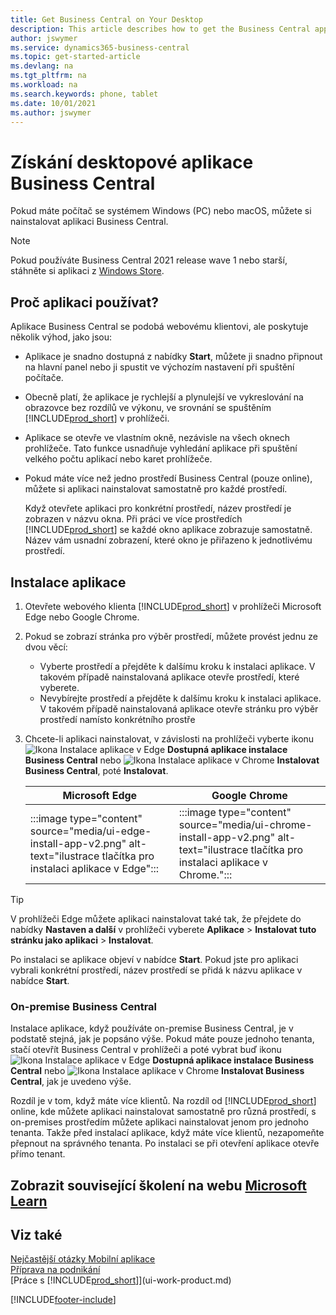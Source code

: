 ```yaml
---
title: Get Business Central on Your Desktop
description: This article describes how to get the Business Central app on a Windows or MACiOS desktop.
author: jswymer
ms.service: dynamics365-business-central
ms.topic: get-started-article
ms.devlang: na
ms.tgt_pltfrm: na
ms.workload: na
ms.search.keywords: phone, tablet
ms.date: 10/01/2021
ms.author: jswymer
---
```

# Získání desktopové aplikace Business Central

Pokud máte počítač se systémem Windows (PC) nebo macOS, můžete si nainstalovat aplikaci Business Central.
> [!NOTE]
> Pokud používáte Business Central 2021 release wave 1 nebo starší, stáhněte si aplikaci z [Windows Store](https://go.microsoft.com/fwlink/?LinkId=734848).

## Proč aplikaci používat?

Aplikace Business Central se podobá webovému klientovi, ale poskytuje několik výhod, jako jsou:

- Aplikace je snadno dostupná z nabídky **Start**, můžete ji snadno připnout na hlavní panel nebo ji spustit ve výchozím nastavení při spuštění počítače.
- Obecně platí, že aplikace je rychlejší a plynulejší ve vykreslování na obrazovce bez rozdílů ve výkonu, ve srovnání se spuštěním [!INCLUDE[prod_short](includes/prod_short.md)] v prohlížeči.
- Aplikace se otevře ve vlastním okně, nezávisle na všech oknech prohlížeče. Tato funkce usnadňuje vyhledání aplikace při spuštění velkého počtu aplikací nebo karet prohlížeče.
- Pokud máte více než jedno prostředí Business Central (pouze online), můžete si aplikaci nainstalovat samostatně pro každé prostředí.

   Když otevřete aplikaci pro konkrétní prostředí, název prostředí je zobrazen v názvu okna. Při práci ve více prostředích [!INCLUDE[prod_short](includes/prod_short.md)]  se každé okno aplikace zobrazuje samostatně. Název vám usnadní zobrazení, které okno je přiřazeno k jednotlivému prostředí.

## Instalace aplikace

1. Otevřete webového klienta [!INCLUDE[prod_short](includes/prod_short.md)] v prohlížeči Microsoft Edge nebo Google Chrome.

2. Pokud se zobrazí stránka pro výběr prostředí, můžete provést jednu ze dvou věcí:

   - Vyberte prostředí a přejděte k dalšímu kroku k instalaci aplikace. V takovém případě nainstalovaná aplikace otevře prostředí, které vyberete.
   - Nevybírejte prostředí a přejděte k dalšímu kroku k instalaci aplikace. V takovém případě nainstalovaná aplikace otevře stránku pro výběr prostředí namísto konkrétního prostře

3. Chcete-li aplikaci nainstalovat, v závislosti na prohlížeči vyberte ikonu ![Ikona Instalace aplikace v Edge](media/ui-edge-install-app-icon.png) **Dostupná aplikace instalace Business Central** nebo ![Ikona Instalace aplikace v Chrome](media/ui-chrome-install-app-icon.png) **Instalovat Business Central**, poté **Instalovat**.

   | Microsoft Edge | Google Chrome |
   |--|--|
   | :::image type="content" source="media/ui-edge-install-app-v2.png" alt-text="ilustrace tlačítka pro instalaci aplikace v Edge"::: | :::image type="content" source="media/ui-chrome-install-app-v2.png" alt-text="ilustrace tlačítka pro instalaci aplikace v Chrome."::: |

> [!TIP]
> V prohlížeči Edge můžete aplikaci nainstalovat také tak, že přejdete do nabídky **Nastaven a další** v prohlížeči vyberete **Aplikace** > **Instalovat tuto stránku jako aplikaci** > **Instalovat**.

Po instalaci se aplikace objeví v nabídce **Start**. Pokud jste pro aplikaci vybrali konkrétní prostředí, název prostředí se přidá k názvu aplikace v nabídce **Start**.

### On-premise Business Central

Instalace aplikace, když používáte on-premise Business Central, je v podstatě stejná, jak je popsáno výše. Pokud máte pouze jednoho tenanta, stačí otevřít Business Central v prohlížeči a poté vybrat buď ikonu ![Ikona Instalace aplikace v Edge](media/ui-edge-install-app-icon.png) **Dostupná aplikace instalace Business Central** nebo ![Ikona Instalace aplikace v Chrome](media/ui-chrome-install-app-icon.png) **Instalovat Business Central**, jak je uvedeno výše.

Rozdíl je v tom, když máte více klientů. Na rozdíl od [!INCLUDE[prod_short](includes/prod_short.md)] online, kde můžete aplikaci nainstalovat samostatně pro různá prostředí, s on-premises prostředím můžete aplikaci nainstalovat jenom pro jednoho tenanta. Takže před instalací aplikace, když máte více klientů, nezapomeňte přepnout na správného tenanta. Po instalaci se při otevření aplikace otevře přímo tenant.

<!-- for FAQ or troubleshooting
> [!NOTE]
> To install the app, [!INCLUDE[prod_short](includes/prod_short.md)] must be configured for HTTPS. If it isn't, you won't see ![Icon for installing an app in Edge.](media/ui-edge-install-app-icon.png) **App available. Install Business Central** or ![Icon for installing an app in Chrome.](media/ui-chrome-install-app-icon.png) **Install Business Central** in the browser. If you're having problems, contact your administrator or see [Configuring SSL to Secure the Business Central Web Client Connection](/dynamics365/business-central/dev-itpro/deployment/configure-ssl-web-client-connection) about how to configure HTTPS.
-->

## Zobrazit související školení na webu [Microsoft Learn](/learn/modules/alternative-interfaces-dynamics-365-business-central/index)

## Viz také

[Nejčastější otázky Mobilní aplikace](ui-mobile-faq.yml)  
[Příprava na podnikání](ui-get-ready-business.md)  
[Práce s [!INCLUDE[prod_short](includes/prod_short.md)]](ui-work-product.md)


[!INCLUDE[footer-include](includes/footer-banner.md)]